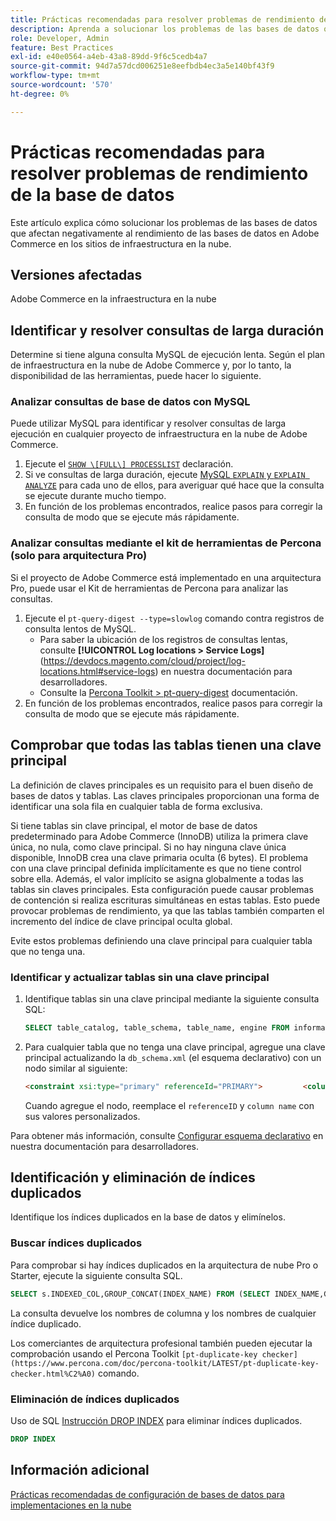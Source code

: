 ```yaml
---
title: Prácticas recomendadas para resolver problemas de rendimiento de la base de datos
description: Aprenda a solucionar los problemas de las bases de datos que ralentizan el rendimiento en los sitios de Adobe Commerce implementados en la infraestructura en la nube.
role: Developer, Admin
feature: Best Practices
exl-id: e40e0564-a4eb-43a8-89dd-9f6c5cedb4a7
source-git-commit: 94d7a57dcd006251e8eefbdb4ec3a5e140bf43f9
workflow-type: tm+mt
source-wordcount: '570'
ht-degree: 0%

---
```


<!--Consider moving this topic to the Maintenance section-->

# Prácticas recomendadas para resolver problemas de rendimiento de la base de datos

Este artículo explica cómo solucionar los problemas de las bases de datos que afectan negativamente al rendimiento de las bases de datos en Adobe Commerce en los sitios de infraestructura en la nube.

## Versiones afectadas

Adobe Commerce en la infraestructura en la nube

## Identificar y resolver consultas de larga duración

Determine si tiene alguna consulta MySQL de ejecución lenta. Según el plan de infraestructura en la nube de Adobe Commerce y, por lo tanto, la disponibilidad de las herramientas, puede hacer lo siguiente.

### Analizar consultas de base de datos con MySQL

Puede utilizar MySQL para identificar y resolver consultas de larga ejecución en cualquier proyecto de infraestructura en la nube de Adobe Commerce.

1. Ejecute el [`SHOW \[FULL\] PROCESSLIST`](https://dev.mysql.com/doc/refman/8.0/en/show-processlist.html) declaración.
1. Si ve consultas de larga duración, ejecute [MySQL `EXPLAIN` y `EXPLAIN ANALYZE`](https://mysqlserverteam.com/mysql-explain-analyze/) para cada uno de ellos, para averiguar qué hace que la consulta se ejecute durante mucho tiempo.
1. En función de los problemas encontrados, realice pasos para corregir la consulta de modo que se ejecute más rápidamente.

### Analizar consultas mediante el kit de herramientas de Percona (solo para arquitectura Pro)

Si el proyecto de Adobe Commerce está implementado en una arquitectura Pro, puede usar el Kit de herramientas de Percona para analizar las consultas.

1. Ejecute el `pt-query-digest --type=slowlog` comando contra registros de consulta lentos de MySQL.
   * Para saber la ubicación de los registros de consultas lentas, consulte **[!UICONTROL Log locations > Service Logs]**(https://devdocs.magento.com/cloud/project/log-locations.html#service-logs) en nuestra documentación para desarrolladores.
   * Consulte la [Percona Toolkit > pt-query-digest](https://www.percona.com/doc/percona-toolkit/LATEST/pt-query-digest.html#pt-query-digest) documentación.
1. En función de los problemas encontrados, realice pasos para corregir la consulta de modo que se ejecute más rápidamente.

## Comprobar que todas las tablas tienen una clave principal

La definición de claves principales es un requisito para el buen diseño de bases de datos y tablas. Las claves principales proporcionan una forma de identificar una sola fila en cualquier tabla de forma exclusiva.

Si tiene tablas sin clave principal, el motor de base de datos predeterminado para Adobe Commerce (InnoDB) utiliza la primera clave única, no nula, como clave principal. Si no hay ninguna clave única disponible, InnoDB crea una clave primaria oculta (6 bytes). El problema con una clave principal definida implícitamente es que no tiene control sobre ella. Además, el valor implícito se asigna globalmente a todas las tablas sin claves principales. Esta configuración puede causar problemas de contención si realiza escrituras simultáneas en estas tablas. Esto puede provocar problemas de rendimiento, ya que las tablas también comparten el incremento del índice de clave principal oculta global.

Evite estos problemas definiendo una clave principal para cualquier tabla que no tenga una.

### Identificar y actualizar tablas sin una clave principal

1. Identifique tablas sin una clave principal mediante la siguiente consulta SQL:

   ```sql
   SELECT table_catalog, table_schema, table_name, engine FROM information_schema.tables        WHERE (table_catalog, table_schema, table_name) NOT IN (SELECT table_catalog, table_schema, table_name FROM information_schema.table_constraints  WHERE constraint_type = 'PRIMARY KEY') AND table_schema NOT IN ('information_schema', 'pg_catalog');    
   ```

1. Para cualquier tabla que no tenga una clave principal, agregue una clave principal actualizando la `db_schema.xml` (el esquema declarativo) con un nodo similar al siguiente:

   ```html
   <constraint xsi:type="primary" referenceId="PRIMARY">         <column name="id_column"/>     </constraint>    
   ```

   Cuando agregue el nodo, reemplace el `referenceID` y `column name` con sus valores personalizados.

Para obtener más información, consulte [Configurar esquema declarativo](https://developer.adobe.com/commerce/php/development/components/declarative-schema/configuration/) en nuestra documentación para desarrolladores.

## Identificación y eliminación de índices duplicados

Identifique los índices duplicados en la base de datos y elimínelos.

### Buscar índices duplicados

Para comprobar si hay índices duplicados en la arquitectura de nube Pro o Starter, ejecute la siguiente consulta SQL.

```sql
SELECT s.INDEXED_COL,GROUP_CONCAT(INDEX_NAME) FROM (SELECT INDEX_NAME,GROUP_CONCAT(CONCAT(TABLE_NAME,'.',COLUMN_NAME) ORDER BY CONCAT(SEQ_IN_INDEX,COLUMN_NAME)) 'INDEXED_COL' FROM INFORMATION_SCHEMA.STATISTICS WHERE TABLE_SCHEMA = 'db?' GROUP BY INDEX_NAME)as s GROUP BY INDEXED_COL HAVING COUNT(1)>1
```

La consulta devuelve los nombres de columna y los nombres de cualquier índice duplicado.

Los comerciantes de arquitectura profesional también pueden ejecutar la comprobación usando el Percona Toolkit  `[pt-duplicate-key checker](https://www.percona.com/doc/percona-toolkit/LATEST/pt-duplicate-key-checker.html%C2%A0)` comando.

### Eliminación de índices duplicados

Uso de SQL [Instrucción DROP INDEX](https://dev.mysql.com/doc/refman/8.0/en/drop-index.html) para eliminar índices duplicados.

```SQL
DROP INDEX
```

## Información adicional

[Prácticas recomendadas de configuración de bases de datos para implementaciones en la nube](../planning/database-on-cloud.md)
